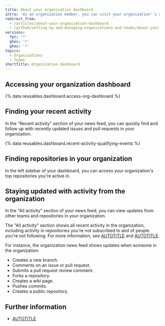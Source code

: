```yaml
---
title: About your organization dashboard
intro: 'As an organization member, you can visit your organization''s dashboard throughout the day to stay updated on recent activity and keep track of issues and pull requests you''re working on or following in the organization.'
redirect_from:
  - /articles/about-your-organization-dashboard
  - /github/setting-up-and-managing-organizations-and-teams/about-your-organization-dashboard
versions:
  fpt: '*'
  ghes: '*'
  ghec: '*'
topics:
  - Organizations
  - Teams
shortTitle: Organization dashboard
---
```


## Accessing your organization dashboard

{% data reusables.dashboard.access-org-dashboard %}

## Finding your recent activity

In the "Recent activity" section of your news feed, you can quickly find and follow up with recently updated issues and pull requests in your organization.

{% data reusables.dashboard.recent-activity-qualifying-events %}

## Finding repositories in your organization

In the left sidebar of your dashboard, you can access your organization's top repositories you're active in.

## Staying updated with activity from the organization

In the "All activity" section of your news feed, you can view updates from other teams and repositories in your organization.

The "All activity" section shows all recent activity in the organization, including activity in repositories you're not subscribed to and of people you're not following. For more information, see [AUTOTITLE](/account-and-profile/managing-subscriptions-and-notifications-on-github/setting-up-notifications/about-notifications) and [AUTOTITLE](/get-started/exploring-projects-on-github/following-people).

For instance, the organization news feed shows updates when someone in the organization:
* Creates a new branch.
* Comments on an issue or pull request.
* Submits a pull request review comment.
* Forks a repository.
* Creates a wiki page.
* Pushes commits.
* Creates a public repository.

## Further information

* [AUTOTITLE](/account-and-profile/setting-up-and-managing-your-personal-account-on-github/managing-personal-account-settings/about-your-personal-dashboard)
